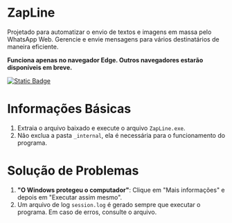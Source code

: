 # ZapLine
Projetado para automatizar o envio de textos e imagens em massa pelo WhatsApp Web. Gerencie e envie mensagens para vários destinatários de maneira eficiente.

**Funciona apenas no navegador Edge. Outros navegadores estarão disponíveis em breve.**
 
[![Static Badge](https://img.shields.io/badge/Baixe%20a%20versão%20mais%20recente-v1.0.7-blue)](https://github.com/akilaoncloud/ZapLine/releases/download/v1.0.7/ZapLine-win64-v1.0.7.zip)

# Informações Básicas
1. Extraia o arquivo baixado e execute o arquivo `ZapLine.exe`.
2. Não exclua a pasta `_internal`, ela é necessária para o funcionamento do programa.

# Solução de Problemas
1. **"O Windows protegeu o computador"**: Clique em "Mais informações" e depois em "Executar assim mesmo".
2. Um arquivo de log `session.log` é gerado sempre que executar o programa. Em caso de erros, consulte o arquivo.
